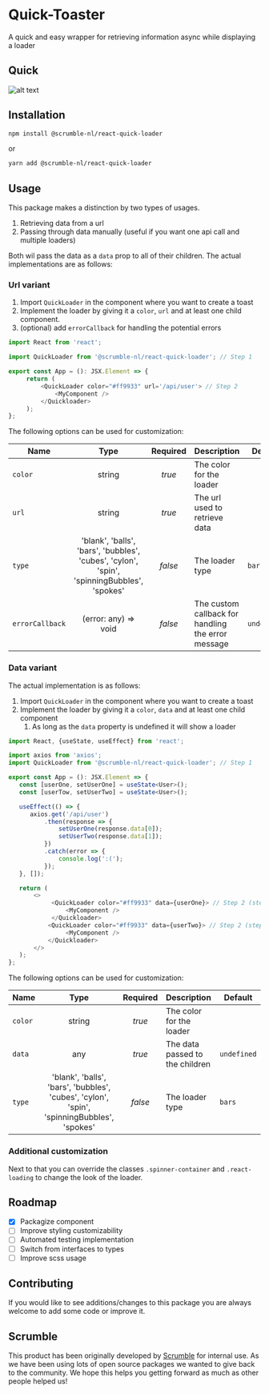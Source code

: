 # Quick-Toaster
A quick and easy wrapper for retrieving information async while displaying a loader

## Quick
![alt text](https://scrumble.nl/wp-content/uploads/2020/03/quick.png "Quick image")
## Installation

```sh
npm install @scrumble-nl/react-quick-loader
```

or

```sh
yarn add @scrumble-nl/react-quick-loader
```
## Usage

This package makes a distinction by two types of usages.
1. Retrieving data from a url
2. Passing through data manually (useful if you want one api call and multiple loaders)

Both wil pass the data as a `data` prop to all of their children.
The actual implementations are as follows:

### Url variant
1. Import `QuickLoader` in the component where you want to create a toast
2. Implement the loader by giving it a `color`, `url` and at least one child component.
3. (optional) add `errorCallback` for handling the potential errors

```typescript
import React from 'react';

import QuickLoader from '@scrumble-nl/react-quick-loader'; // Step 1

export const App = (): JSX.Element => {
     return (
         <QuickLoader color="#ff9933" url='/api/user'> // Step 2
             <MyComponent />
         </Quickloader>     
     );
};
```

The following options can be used for customization:

| Name         | Type                                                                                   | Required | Description                         | Default |
|--------------|:----------------------------------------------------------------------------------------:|:----------:|:-------------------------------------| -------- |
| `color`      | string                                                                                 | *true*     | The color for the loader           |  |
| `url`       | string                                                                                 | *true*    | The url used to retrieve data           |
| `type`       | 'blank', 'balls', 'bars', 'bubbles', 'cubes', 'cylon', 'spin', 'spinningBubbles', 'spokes'                                                                                 | *false*    | The loader type          | `bars` |
| `errorCallback`      | (error: any) => void | *false*    | The custom callback for handling the error message                     | `undefined`

### Data variant
The actual implementation is as follows:
1. Import `QuickLoader` in the component where you want to create a toast
2. Implement the loader by giving it a `color`, `data` and at least one child component
   1. As long as the `data` property is undefined it will show a loader

```typescript
import React, {useState, useEffect} from 'react';

import axios from 'axios';
import QuickLoader from '@scrumble-nl/react-quick-loader'; // Step 1

export const App = (): JSX.Element => {
   const [userOne, setUserOne] = useState<User>();
   const [userTow, setUserTwo] = useState<User>();

   useEffect(() => {
      axios.get('/api/user')
          .then(response => {
              setUserOne(response.data[0]);
              setUserTwo(response.data[1]);
          })
          .catch(error => {
              console.log(':(');
          });
   }, []);

   return (
       <>
            <QuickLoader color="#ff9933" data={userOne}> // Step 2 (step 3.1)
                <MyComponent /> 
            </Quickloader>
           <QuickLoader color="#ff9933" data={userTwo}> // Step 2 (step 3.1)
                <MyComponent />
           </Quickloader>
       </>
   );
};
```
The following options can be used for customization:

| Name         | Type                                                                                   | Required | Description                         | Default |
|--------------|:----------------------------------------------------------------------------------------:|:----------:|:-------------------------------------| -------- |
| `color`      | string                                                                                 | *true*     | The color for the loader           |  |
| `data`       | any                                                                                 | *true*    | The data passed to the children           | `undefined`|
| `type`       | 'blank', 'balls', 'bars', 'bubbles', 'cubes', 'cylon', 'spin', 'spinningBubbles', 'spokes'                                                                                 | *false*    | The loader type          | `bars` |

### Additional customization
Next to that you can override the classes `.spinner-container` and `.react-loading` to change the look of the loader.

## Roadmap
- [x] Packagize component
- [ ] Improve styling customizability
- [ ] Automated testing implementation
- [ ] Switch from interfaces to types
- [ ] Improve scss usage

## Contributing
If you would like to see additions/changes to this package you are always welcome to add some code or improve it.

## Scrumble
This product has been originally developed by [Scrumble](https://www.scrumble.nl) for internal use. As we have been using lots of open source packages we wanted to give back to the community. We hope this helps you getting forward as much as other people helped us!
